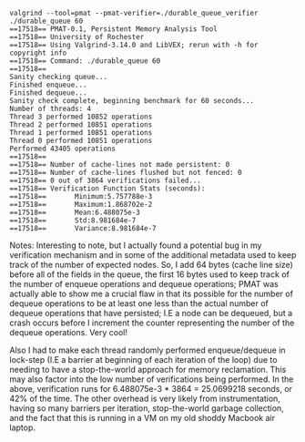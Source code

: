 ```
valgrind --tool=pmat --pmat-verifier=./durable_queue_verifier ./durable_queue 60
==17518== PMAT-0.1, Persistent Memory Analysis Tool
==17518== University of Rochester
==17518== Using Valgrind-3.14.0 and LibVEX; rerun with -h for copyright info
==17518== Command: ./durable_queue 60
==17518==
Sanity checking queue...
Finished enqueue...
Finished dequeue...
Sanity check complete, beginning benchmark for 60 seconds...
Number of threads: 4
Thread 3 performed 10852 operations
Thread 2 performed 10851 operations
Thread 1 performed 10851 operations
Thread 0 performed 10851 operations
Performed 43405 operations
==17518==
==17518== Number of cache-lines not made persistent: 0
==17518== Number of cache-lines flushed but not fenced: 0
==17518== 0 out of 3864 verifications failed...
==17518== Verification Function Stats (seconds):
==17518==       Minimum:5.757788e-3
==17518==       Maximum:1.868702e-2
==17518==       Mean:6.488075e-3
==17518==       Std:8.981684e-7
==17518==       Variance:8.981684e-7
```
 
Notes: Interesting to note, but I actually found a potential bug in my verification mechanism and in some of the additional metadata used to keep track of the number of expected nodes. So, I add 64 bytes (cache line size) before all of the fields in the queue, the first 16 bytes used to keep track of the number of enqueue operations and dequeue operations; PMAT was actually able to show me a crucial flaw in that its possible for the number of dequeue operations to be at least one less than the actual number of dequeue operations that have persisted; I.E a node can be dequeued, but a crash occurs before I increment the counter representing the number of the dequeue operations. Very cool!
 
Also I had to make each thread randomly performed enqueue/dequeue in lock-step (I.E a barrier at beginning of each iteration of the loop) due to needing to have a stop-the-world approach for memory reclamation. This may also factor into the low number of verifications being performed. In the above, verification runs for 6.488075e-3 * 3864 = 25.0699218 seconds, or 42% of the time. The other overhead is very likely from instrumentation, having so many barriers per iteration, stop-the-world garbage collection, and the fact that this is running in a VM on my old shoddy Macbook air laptop.
 